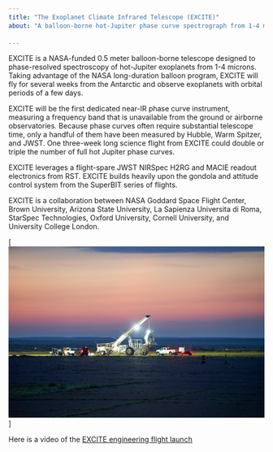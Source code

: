 ```yaml
---
title: "The Exoplanet Climate Infrared Telescope (EXCITE)"
about: "A balloon-borne hot-Jupiter phase curve spectrograph from 1-4 microns"

---
```

EXCITE is a NASA-funded 0.5 meter balloon-borne telescope designed to phase-resolved spectroscopy of hot-Jupiter exoplanets from 1-4 microns. Taking advantage of the NASA long-duration balloon program, EXCITE will fly for several weeks from the Antarctic and observe exoplanets with orbital periods of a few days. 

EXCITE will be the first dedicated near-IR phase curve instrument, measuring a frequency band that is unavailable from the ground or airborne observatories. Because phase curves often require substantial telescope time, only a handful of them have been measured by Hubble, Warm Spitzer, and JWST. One three-week long science flight from EXCITE could double or triple the number of full hot Jupiter phase curves. 

EXCITE leverages a flight-spare JWST NIRSpec H2RG and MACIE readout electronics from RST. EXCITE builds heavily upon the gondola and attitude control system from the SuperBIT series of flights. 

EXCITE is a collaboration between NASA Goddard Space Flight Center, Brown University, Arizona State University, La Sapienza Universita di Roma, StarSpec Technologies, Oxford University, Cornell University, and University College London. 


[![Photograph of EXCITE on the NASA CSBF Launch Vehicle prior to the 2024 Engineering Flight](/images/excite/FTS2024-376.jpg)]


Here is a video of the [EXCITE engineering flight launch](https://youtu.be/gyccHyHTNWM)
